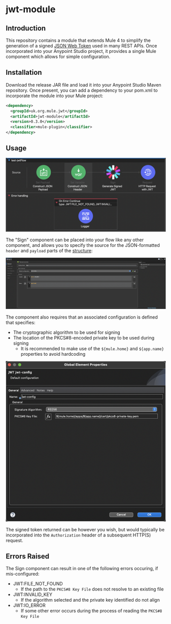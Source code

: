 # jwt-module
## Introduction

This repository contains a module that extends Mule 4 to simplify the generation of a signed [JSON Web Token](https://en.wikipedia.org/wiki/JSON_Web_Token) used in many REST APIs.
Once incorporated into your Anypoint Studio project, it provides a single Mule component which allows for simple configuration.

## Installation

Download the release JAR file and load it into your Anypoint Studio Maven repository. Once present, you can add a dependency to your pom.xml to incorporate the module into your Mule project:

```xml
<dependency>
  <groupId>uk.org.mule.jwt</groupId>
  <artifactId>jwt-module</artifactId>
  <version>0.3.0</version>
  <classifier>mule-plugin</classifier>
</dependency>
```

## Usage

![JWT Flow](/images/jwt-flow.png)

The "Sign" component can be placed into your flow like any other component, and allows you to specify the source for the JSON-formatted `header` and `payload` parts of the [structure](https://en.wikipedia.org/wiki/JSON_Web_Token#Structure):

![Sign parameters](/images/sign-parameters.png)

The component also requires that an associated configuration is defined that specifies:

+ The cryptographic algorithm to be used for signing
+ The location of the PKCS#8-encoded private key to be used during signing
    + It is recommended to make use of the `${mule.home}` and `${app.name}` properties to avoid hardcoding

![Configuration](/images/config-parameters.png)

The signed token returned can be however you wish, but would typically be incorporated into the `Authorization` header of a subsequent HTTP(S) request.

## Errors Raised

The Sign component can result in one of the following errors occuring, if mis-configured:

+ JWT:FILE_NOT_FOUND
    + If the path to the `PKCS#8 Key File` does not resolve to an existing file
+ JWT:INVALID_KEY
    + If the algorithm selected and the private key identified do not align
+ JWT:IO_ERROR
    + If some other error occurs during the process of reading the `PKCS#8 Key File`
